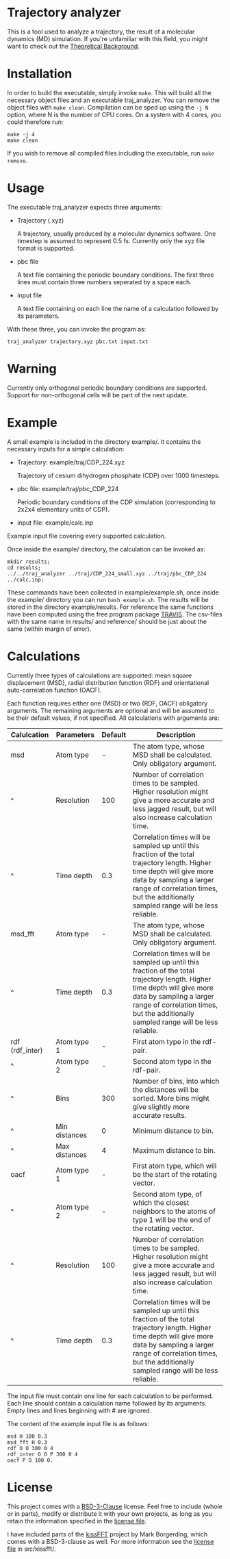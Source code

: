 # Trajectory analyzer #

This is a tool used to analyze a trajectory, the result of a molecular dynamics (MD) simulation. If you're unfamiliar with this field, you might want to check out the [Theoretical Background](docs/THEORY.md).

# Installation #

In order to build the executable, simply invoke `make`. This will build all the necessary object files and an executable traj_analyzer. You can remove the object files with `make clean`.
Compilation can be sped up using the `-j N` option, where N is the number of CPU cores. On a system with 4 cores, you could therefore run:

    make -j 4
    make clean

If you wish to remove all compiled files including the executable, run `make remove`.

# Usage #

The executable traj_analyzer expects three arguments:
- Trajectory (.xyz)
 
    A trajectory, usually produced by a molecular dynamics software. One timestep is assumed to represent 0.5 fs.  Currently only the xyz file format is supported.

- pbc file

    A text file containing the periodic boundary conditions. The first three lines must contain three numbers seperated by a space each.

- input file

    A text file containing on each line the name of a calculation followed by its parameters.

With these three, you can invoke the program as:

    traj_analyzer trajectory.xyz pbc.txt input.txt

# Warning #

Currently only orthogonal periodic boundary conditions are supported. Support for non-orthogonal cells will be part of the next update.

# Example #

A small example is included in the directory example/. It contains the necessary inputs for a simple calculation:
- Trajectory: example/traj/CDP_224.xyz

    Trajectory of cesium dihydrogen phosphate (CDP) over 1000 timesteps. 

- pbc file: example/traj/pbc_CDP_224

    Periodic boundary conditions of the CDP simulation (corresponding to 2x2x4 elementary units of CDP).

- input file: example/calc.inp

 Example input file covering every supported calculation.

Once inside the example/ directory, the calculation can be invoked as:

~~~~~~~~~~~~~~
mkdir results; 
cd results;
../../traj_analyzer ../traj/CDP_224_small.xyz ../traj/pbc_CDP_224 ../calc.inp;
~~~~~~~~~~~~~~

These commands have been collected in example/example.sh, once inside the example/ directory you can run `bash example.sh`. The results will be stored in the directory example/results. For reference the same functions have been computed using the free program package [TRAVIS](http://www.travis-analyzer.de/). The csv-files with the same name in results/ and reference/ should be just about the same (within margin of error).

# Calculations #

Currently three types of calculations are supported: mean square displacement (MSD), radial distribution function (RDF) and orientational auto-correlation function (OACF). 

Each function requires either one (MSD) or two (RDF, OACF) obligatory arguments. The remaining arguments are optional and will be assumed to be their default values, if not specified. All calculations with arguments are:

Calulcation | Parameters | Default | Description
------------|------------|---------|------------
msd         | Atom type  |    -    | The atom type, whose MSD shall be calculated. Only obligatory argument.
^           | Resolution |   100   | Number of correlation times to be sampled. Higher resolution might give a more accurate and less jagged result, but will also increase calculation time.
^           | Time depth |   0.3   | Correlation times will be sampled up until this fraction of the total trajectory length. Higher time depth will give more data by sampling a larger range of correlation times, but the additionally sampled range will be less reliable.
msd_fft     | Atom type  |    -    | The atom type, whose MSD shall be calculated. Only obligatory argument.
^           | Time depth |   0.3   | Correlation times will be sampled up until this fraction of the total trajectory length. Higher time depth will give more data by sampling a larger range of correlation times, but the additionally sampled range will be less reliable.
rdf (rdf_inter)        | Atom type 1 |   -    | First atom type in the rdf-pair.
^ | Atom type 2 |   -    | Second atom type in the rdf-pair.
^           | Bins        |   300  | Number of bins, into which the distances will be sorted. More bins might give slightly more accurate results.
^           | Min distances | 0    | Minimum distance to bin.
^           | Max distances | 4    | Maximum distance to bin.
oacf        | Atom type 1 |   -    | First atom type, which will be the start of the rotating vector.
^           | Atom type 2 |   -    | Second atom type, of which the closest neighbors to the atoms of type 1 will be the end of the rotating vector.
^           | Resolution |   100   | Number of correlation times to be sampled. Higher resolution might give a more accurate and less jagged result, but will also increase calculation time.
^           | Time depth |   0.3   | Correlation times will be sampled up until this fraction of the total trajectory length. Higher time depth will give more data by sampling a larger range of correlation times, but the additionally sampled range will be less reliable.

The input file must contain one line for each calculation to be performed. Each line should contain a calculation name followed by its arguments. Empty lines and lines beginning with # are ignored.

The content of the example input file is as follows:

    msd H 100 0.3
    msd_fft H 0.3
    rdf O O 300 0 4
    rdf_inter O O P 300 0 4
    oacf P O 100 0.

# License #

This project comes with a [BSD-3-Clause](https://opensource.org/licenses/BSD-3-Clause) license. Feel free to include (whole or in parts), modify or distribute it with your own projects, as long as you retain the information specified in the [license file](../../LICENSE).

I have included parts of the [kissFFT](https://github.com/mborgerding/kissfft) project by Mark Borgerding, which comes with a BSD-3-clause as well. For more information see the [license file](../../src/kissFFT/COPYING) in src/kissfft/.
